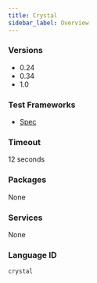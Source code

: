 ```yaml
---
title: Crystal
sidebar_label: Overview
---
```



### Versions

- 0.24
- 0.34
- 1.0

### Test Frameworks

- [Spec](https://crystal-lang.org/api/1.0.0/Spec.html)

### Timeout
12 seconds
### Packages
None 
### Services
None

### Language ID

`crystal`
